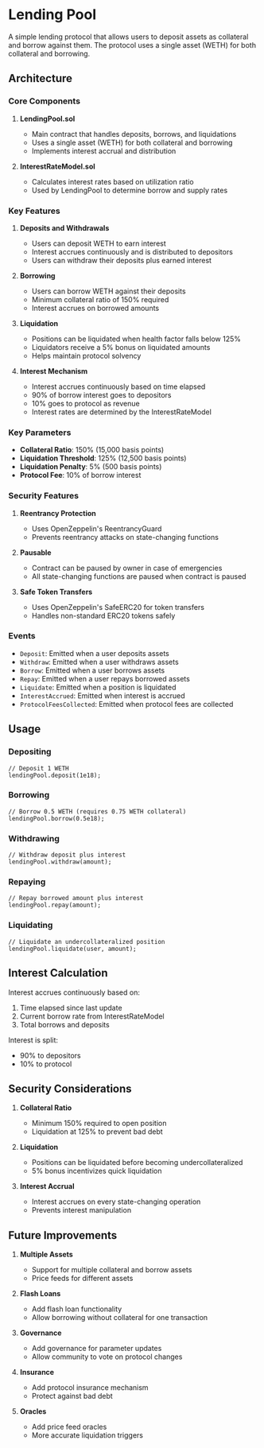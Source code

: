 # Lending Pool

A simple lending protocol that allows users to deposit assets as collateral and borrow against them. The protocol uses a single asset (WETH) for both collateral and borrowing.

## Architecture

### Core Components

1. **LendingPool.sol**

   - Main contract that handles deposits, borrows, and liquidations
   - Uses a single asset (WETH) for both collateral and borrowing
   - Implements interest accrual and distribution

2. **InterestRateModel.sol**
   - Calculates interest rates based on utilization ratio
   - Used by LendingPool to determine borrow and supply rates

### Key Features

1. **Deposits and Withdrawals**

   - Users can deposit WETH to earn interest
   - Interest accrues continuously and is distributed to depositors
   - Users can withdraw their deposits plus earned interest

2. **Borrowing**

   - Users can borrow WETH against their deposits
   - Minimum collateral ratio of 150% required
   - Interest accrues on borrowed amounts

3. **Liquidation**

   - Positions can be liquidated when health factor falls below 125%
   - Liquidators receive a 5% bonus on liquidated amounts
   - Helps maintain protocol solvency

4. **Interest Mechanism**
   - Interest accrues continuously based on time elapsed
   - 90% of borrow interest goes to depositors
   - 10% goes to protocol as revenue
   - Interest rates are determined by the InterestRateModel

### Key Parameters

- **Collateral Ratio**: 150% (15,000 basis points)
- **Liquidation Threshold**: 125% (12,500 basis points)
- **Liquidation Penalty**: 5% (500 basis points)
- **Protocol Fee**: 10% of borrow interest

### Security Features

1. **Reentrancy Protection**

   - Uses OpenZeppelin's ReentrancyGuard
   - Prevents reentrancy attacks on state-changing functions

2. **Pausable**

   - Contract can be paused by owner in case of emergencies
   - All state-changing functions are paused when contract is paused

3. **Safe Token Transfers**
   - Uses OpenZeppelin's SafeERC20 for token transfers
   - Handles non-standard ERC20 tokens safely

### Events

- `Deposit`: Emitted when a user deposits assets
- `Withdraw`: Emitted when a user withdraws assets
- `Borrow`: Emitted when a user borrows assets
- `Repay`: Emitted when a user repays borrowed assets
- `Liquidate`: Emitted when a position is liquidated
- `InterestAccrued`: Emitted when interest is accrued
- `ProtocolFeesCollected`: Emitted when protocol fees are collected

## Usage

### Depositing

```solidity
// Deposit 1 WETH
lendingPool.deposit(1e18);
```

### Borrowing

```solidity
// Borrow 0.5 WETH (requires 0.75 WETH collateral)
lendingPool.borrow(0.5e18);
```

### Withdrawing

```solidity
// Withdraw deposit plus interest
lendingPool.withdraw(amount);
```

### Repaying

```solidity
// Repay borrowed amount plus interest
lendingPool.repay(amount);
```

### Liquidating

```solidity
// Liquidate an undercollateralized position
lendingPool.liquidate(user, amount);
```

## Interest Calculation

Interest accrues continuously based on:

1. Time elapsed since last update
2. Current borrow rate from InterestRateModel
3. Total borrows and deposits

Interest is split:

- 90% to depositors
- 10% to protocol

## Security Considerations

1. **Collateral Ratio**

   - Minimum 150% required to open position
   - Liquidation at 125% to prevent bad debt

2. **Liquidation**

   - Positions can be liquidated before becoming undercollateralized
   - 5% bonus incentivizes quick liquidation

3. **Interest Accrual**
   - Interest accrues on every state-changing operation
   - Prevents interest manipulation

## Future Improvements

1. **Multiple Assets**

   - Support for multiple collateral and borrow assets
   - Price feeds for different assets

2. **Flash Loans**

   - Add flash loan functionality
   - Allow borrowing without collateral for one transaction

3. **Governance**

   - Add governance for parameter updates
   - Allow community to vote on protocol changes

4. **Insurance**

   - Add protocol insurance mechanism
   - Protect against bad debt

5. **Oracles**
   - Add price feed oracles
   - More accurate liquidation triggers
